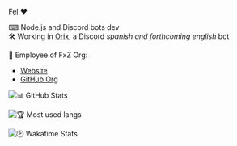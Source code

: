 Fel ♥

⌨ Node.js and Discord bots dev<br>
🛠 Working in [Orix](https://fxz-org.com/orix-mejor-bot-discord/), a Discord *spanish and forthcoming english* bot

🎈 Employee of FxZ Org:
  - [Website](https://fxz-org.com/)
  - [GitHub Org](https://fxz-org.com/OrganizacionFxZ/)

![📊 GitHub Stats](https://github-readme-stats.vercel.app/api?username=Felimir&show_icons=true&theme=dark)

![🏆 Most used langs](https://github-readme-stats.vercel.app/api/top-langs/?username=Felimir&theme=dark)

![🕑 Wakatime Stats](https://github-readme-stats.vercel.app/api/wakatime?username=Felimir&theme=dark)
